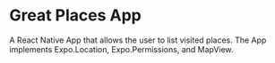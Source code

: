 # Great Places App

A React Native App that allows the user to list visited places.
The App implements Expo.Location, Expo.Permissions, and MapView. 
